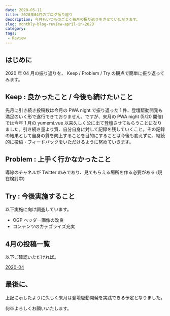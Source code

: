 ```yaml
---
date: 2020-05-11
title: 2020年04月のブログ振り返り
description: 今月もいつものごとく毎月の振り返りをさせていただきます。
slug: monthly-blog-review-april-in-2020
category: 
tags: 
 - Review
---
```


## はじめに

2020 年 04 月の振り返りを、 Keep / Problem / Try の観点で簡単に振り返ってみます。

## Keep : 良かったこと / 今後も続けたいこと

先月に引き続き投稿数は今月の PWA night で振り返った 1 件、登壇駆動開発も満足のいく形で遂行できておりません。ですが、来月の PWA night (5/20 開催) では今年 1 月の yumemi.vue 以来久しく公に出て登壇させてもらうことになりました。引き続き量より質、自分自身に対して記録を残していくこと。その記録の結果として自身の質を向上することを目的にすることは今後も変えずに、継続的に投稿・フィードバックをいただけるように努めていきます。

## Problem : 上手く行かなかったこと

導線のチャネルが Twitter のみであり、見てもらえる場所を作る必要がある (現在検討中)

## Try : 今後実施すること

以下実施に向け調査しています。

- OGP ヘッダー画像の改良
- コンテンツのカテゴライズ充実

## 4月の投稿一覧

以下ご確認いただければ。

<a class="link-preview" href="https://webneko.dev/archives/2020-04">2020-04</a>

## 最後に、

上記に示したように久しく来月は登壇駆動開発を実践できる予定となりました。

何卒よろしくお願いいたします。
